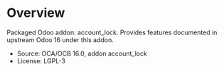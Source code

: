 # Overview

Packaged Odoo addon: account_lock. Provides features documented in upstream Odoo 16 under this addon.

- Source: OCA/OCB 16.0, addon account_lock
- License: LGPL-3
